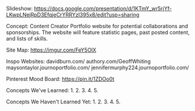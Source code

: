 Slideshow: https://docs.google.com/presentation/d/1KTmY_wr5rjYf-LKwpLNejRpD3EfqjeCrYRRYzI395x8/edit?usp=sharing 

Concept: 
    Content Creator Portfolio website for potential collaborations and 
    sponsorships. The website will feature statistic pages, past posted 
    content, and lists of skills.

Site Map: https://imgur.com/FeY5OlX

Inspo Websites:
    davidburn.com/
    authory.com/GeoffWhiting
    maysontaylor.journoportfolio.com/
    jennifermurphy224.journoportfolio.com/

Pinterest Mood Board: https://pin.it/1ZDOo0t

Concepts We've Learned:
    1.
    2.
    3.
    4.
    5.

Concepts We Haven't Learned Yet:
    1.
    2.
    3.
    4.
    5.
